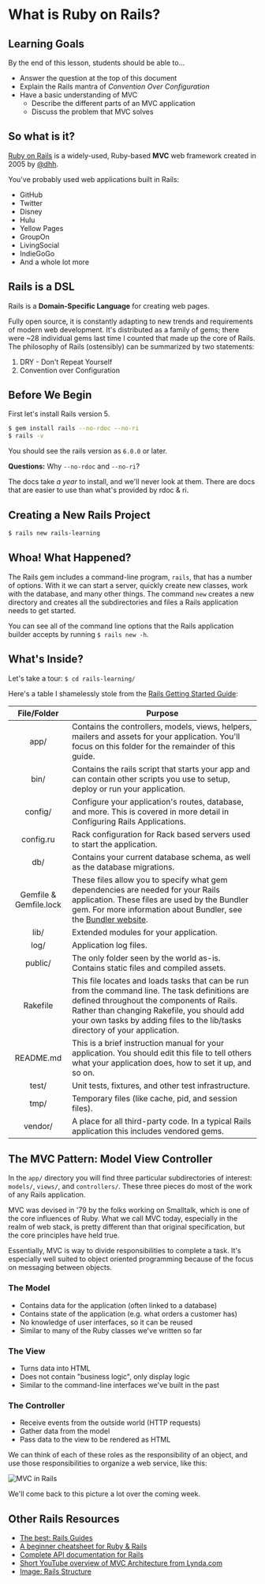 # What is Ruby on Rails?
## Learning Goals

By the end of this lesson, students should be able to...

- Answer the question at the top of this document
- Explain the Rails mantra of _Convention Over Configuration_
- Have a basic understanding of MVC
  - Describe the different parts of an MVC application
  - Discuss the problem that MVC solves

## So what is it?
[Ruby on Rails](http://rubyonrails.org/) is a widely-used, Ruby-based __MVC__ web framework created in 2005 by [@dhh](https://twitter.com/dhh).

You've probably used web applications built in Rails:

- GitHub
- Twitter
- Disney
- Hulu
- Yellow Pages
- GroupOn
- LivingSocial
- IndieGoGo
- And a whole lot more

## Rails is a DSL
Rails is a __Domain-Specific Language__ for creating web pages.

Fully open source, it is constantly adapting to new trends and requirements of modern web development. It's distributed as a family of gems; there were ~28 individual gems last time I counted that made up the core of Rails. The philosophy of Rails (ostensibly) can be summarized by two statements:

1. DRY - Don't Repeat Yourself
1. Convention over Configuration

## Before We Begin

First let's install Rails version 5.

```bash
$ gem install rails --no-rdoc --no-ri
$ rails -v
```

You should see the rails version as `6.0.0` or later.

__Questions:__ Why `--no-rdoc` and `--no-ri`?

The docs take _a year_ to install, and we'll never look at them. There are docs that are easier to use than what's provided by rdoc & ri.

## Creating a New Rails Project
```bash
$ rails new rails-learning
```

## Whoa! What Happened?
The Rails gem includes a command-line program, `rails`, that has a number of options. With it we can start a server, quickly create new classes, work with the database, and many other things. The command `new` creates a new directory and creates all the subdirectories and files a Rails application needs to get started.

You can see all of the command line options that the Rails application builder accepts by running `$ rails new -h`.

## What's Inside?
Let's take a tour: `$ cd rails-learning/`

Here's a table I shamelessly stole from the [Rails Getting Started Guide](http://guides.rubyonrails.org/getting_started.html):

|File/Folder|Purpose|
|:---:|-------------|
| app/        | Contains the controllers, models, views, helpers, mailers and assets for your application. You'll focus on this folder for the remainder of this guide. |
| bin/        | Contains the rails script that starts your app and can contain other scripts you use to setup, deploy or run your application. |
| config/     | Configure your application's routes, database, and more. This is covered in more detail in Configuring Rails Applications. |
| config.ru   | Rack configuration for Rack based servers used to start the application. |
| db/         | Contains your current database schema, as well as the database migrations. |
| Gemfile & Gemfile.lock | These files allow you to specify what gem dependencies are needed for your Rails application. These files are used by the Bundler gem. For more information about Bundler, see the [Bundler website](http://bundler.io/). |
| lib/        | Extended modules for your application. |
| log/        | Application log files. |
| public/     | The only folder seen by the world as-is. Contains static files and compiled assets. |
| Rakefile    | This file locates and loads tasks that can be run from the command line. The task definitions are defined throughout the components of Rails. Rather than changing Rakefile, you should add your own tasks by adding files to the lib/tasks directory of your application. |
| README.md | This is a brief instruction manual for your application. You should edit this file to tell others what your application does, how to set it up, and so on. |
| test/       | Unit tests, fixtures, and other test infrastructure. |
| tmp/        | Temporary files (like cache, pid, and session files). |
| vendor/     | A place for all third-party code. In a typical Rails application this includes vendored gems. |

## The MVC Pattern: Model View Controller

In the `app/` directory you will find three particular subdirectories of interest: `models/`, `views/`, and `controllers/`. These three pieces do most of the work of any Rails application.

MVC was devised in '79 by the folks working on Smalltalk, which is one of the core influences of Ruby. What we call MVC today, especially in the realm of web stack, is pretty different than that original specification, but the core principles have held true.

Essentially, MVC is way to divide responsibilities to complete a task. It's especially well suited to object oriented programming because of the focus on messaging between objects.

### The Model
- Contains data for the application (often linked to a database)
- Contains state of the application (e.g. what orders a customer has)
- No knowledge of user interfaces, so it can be reused
- Similar to many of the Ruby classes we've written so far

### The View
- Turns data into HTML
- Does not contain "business logic", only display logic
- Similar to the command-line interfaces we've built in the past

### The Controller
- Receive events from the outside world (HTTP requests)
- Gather data from the model
- Pass data to the view to be rendered as HTML

We can think of each of these roles as the responsibility of an object, and use those responsibilities to organize a web service, like this:

![MVC in Rails](images/railsmvc.png)

We'll come back to this picture a lot over the coming week.

## Other Rails Resources
- [The best: Rails Guides](http://guides.rubyonrails.org/)
- [A beginner cheatsheet for Ruby & Rails](http://www.pragtob.info/rails-beginner-cheatsheet/)
- [Complete API documentation for Rails](http://apidock.com/rails)
- [Short YouTube overview of MVC Architecture from Lynda.com](https://www.youtube.com/watch?v=3mQjtk2YDkM)
- [Image: Rails Structure](http://docs.railsbridge.org/job-board/img/request-cycle.jpg)
